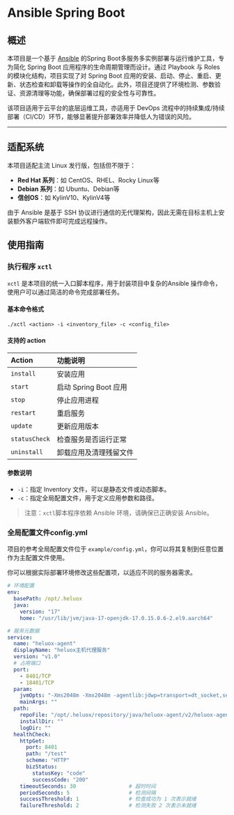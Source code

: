 # Ansible Spring Boot

## 概述

本项目是一个基于 [Ansible](https://www.ansible.com/) 的Spring Boot多服务多实例部署与运行维护工具，专为简化 Spring Boot 应用程序的生命周期管理而设计。通过 Playbook 与 Roles 的模块化结构，项目实现了对 Spring Boot 应用的安装、启动、停止、重启、更新、状态检查和卸载等操作的全自动化。此外，项目还提供了环境检测、参数验证、资源清理等功能，确保部署过程的安全性与可靠性。

该项目适用于云平台的底层运维工具，亦适用于 DevOps 流程中的持续集成/持续部署（CI/CD）环节，能够显著提升部署效率并降低人为错误的风险。

---

## 适配系统

本项目适配主流 Linux 发行版，包括但不限于：

- **Red Hat 系列**：如 CentOS、RHEL、Rocky Linux等
- **Debian 系列**：如 Ubuntu、Debian等
- **信创OS**：如 KylinV10、KylinV4等

由于 Ansible 是基于 SSH 协议进行通信的无代理架构，因此无需在目标主机上安装额外客户端软件即可完成远程操作。

## 使用指南

### 执行程序 `xctl`

`xctl` 是本项目的统一入口脚本程序，用于封装项目中复杂的Ansible 操作命令，使用户可以通过简洁的命令完成部署任务。

#### 基本命令格式

```shell
./xctl <action> -i <inventory_file> -c <config_file>
```

#### 支持的 action

| Action        | 功能说明               |
| :------------ | :--------------------- |
| `install`     | 安装应用               |
| `start`       | 启动 Spring Boot 应用  |
| `stop`        | 停止应用进程           |
| `restart`     | 重启服务               |
| `update`      | 更新应用版本           |
| `statusCheck` | 检查服务是否运行正常   |
| `uninstall`   | 卸载应用及清理残留文件 |

#### 参数说明

- `-i`：指定 Inventory 文件，可以是静态文件或动态脚本。
- `-c`：指定全局配置文件，用于定义应用参数和路径。

> 注意：`xctl`脚本程序依赖 Ansible 环境，请确保已正确安装 Ansible。

### 全局配置文件config.yml

项目的参考全局配置文件位于 `example/config.yml`，你可以将其复制到任意位置作为主配置文件使用。

你可以根据实际部署环境修改这些配置项，以适应不同的服务器需求。

```yml
# 环境配置
env:
  basePath: /opt/.heluox
  java:
    version: "17"
    home: "/usr/lib/jvm/java-17-openjdk-17.0.15.0.6-2.el9.aarch64"

# 服务元数据
service:
  name: "heluox-agent"
  displayName: "heluox主机代理服务"
  version: "v1.0"
  # 占用端口
  port:
    - 8401/TCP
    - 18401/TCP
  param:
    jvmOpts: "-Xms2048m -Xmx2048m -agentlib:jdwp=transport=dt_socket,server=y,suspend=n,address=18401"
    mainArgs: ""
  path:
    repoFile: "/opt/.heluox/repository/java/heluox-agent/v2/heluox-agent-2.0.0.jar"
    installDir: ""
    logDir: ""
  healthCheck:
    httpGet:
      port: 8401
      path: "/test"
      scheme: "HTTP"
      bizStatus:
        statusKey: "code"
        successCode: "200"
    timeoutSeconds: 30                 # 超时时间
    periodSeconds: 5                   # 检测间隔
    successThreshold: 1                # 检查成功为 1 次表示就绪
    failureThreshold: 2                # 检测失败 2 次表示未就绪
```